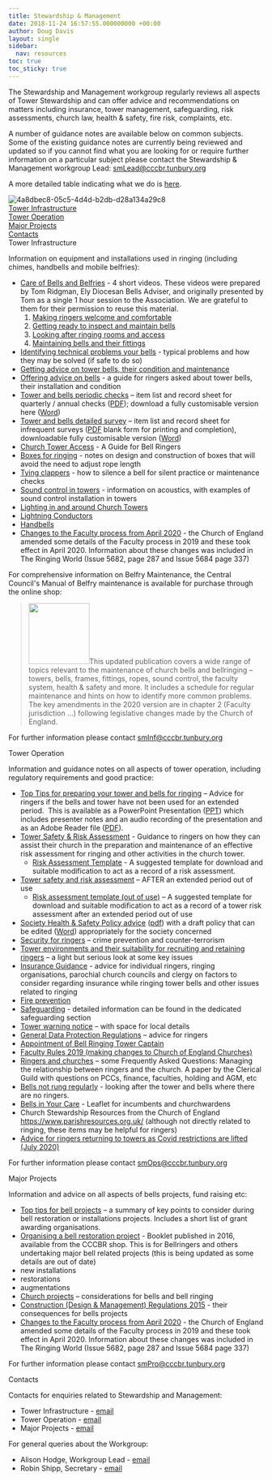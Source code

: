 ```yaml
---
title: Stewardship & Management
date: 2018-11-24 16:57:55.000000000 +00:00
author: Doug Davis
layout: single
sidebar:
  nav: resources
toc: true
toc_sticky: true
---
```

The Stewardship and Management workgroup regularly reviews all aspects of Tower Stewardship and can offer advice and recommendations on matters including insurance, tower management, safeguarding, risk assessments, church law, health & safety, fire risk, complaints, etc.

A number of guidance notes are available below on common subjects. Some of the existing guidance notes are currently being reviewed and updated so if you cannot find what you are looking for or require further information on a particular subject please contact the Stewardship & Management workgroup Lead: smLead@cccbr.tunbury.org

A more detailed table indicating what we do is [here](/about/workgroups/stewardship-and-management/).

![4a8dbec8-05c5-4d4d-b2db-d28a134a29c8](https://cccbr.org.uk/wp-content/uploads/elementor/thumbs/4a8dbec8-05c5-4d4d-b2db-d28a134a29c8-nzlw59oqi0uy3kkydsl42oce7nyf648baqug3ofwpo.jpg "4a8dbec8-05c5-4d4d-b2db-d28a134a29c8")  
[Tower Infrastructure]()  
[Tower Operation]()  
[Major Projects]()  
[Contacts]()  
Tower Infrastructure

Information on equipment and installations used in ringing (including chimes, handbells and mobile belfries):

  * [Care of Bells and Belfries](https://youtu.be/a9dBoQGnmOE) - 4 short videos. These videos were prepared by Tom Ridgman, Ely Diocesan Bells Adviser, and originally presented by Tom as a single 1 hour session to the Association. We are grateful to them for their permission to reuse this material. 
      1. [Making ringers welcome and comfortable](https://youtu.be/a9dBoQGnmOE)
      2. [Getting ready to inspect and maintain bells](https://youtu.be/JK100rBzVE0)
      3. [Looking after ringing rooms and access](https://youtu.be/O4R-yfxXvPc)
      4. [Maintaining bells and their fittings](https://youtu.be/99jHnLDcic8)
  * [Identifying technical problems your bells](https://cccbr.org.uk/wp-content/uploads/2021/01/SM_CommonProblems_2021_v3.pdf) - typical problems and how they may be solved (if safe to do so)
  * [Getting advice on tower bells, their condition and maintenance](https://cccbr.org.uk/wp-content/uploads/2020/11/SM_Bell-Advisers-ver_1.pdf)
  * [Offering advice on bells](https://cccbr.org.uk/wp-content/uploads/2021/01/SM_Offering-Advice_2021_Ver_1.pdf) - a guide for ringers asked about tower bells, their installation and condition
  * [Tower and bells periodic checks](https://cccbr.org.uk/wp-content/uploads/2021/01/Record-sheet-quarterly-and-annual-checks-Jan-2021-V1.pdf) – item list and record sheet for quarterly / annual checks ([PDF](https://cccbr.org.uk/wp-content/uploads/2021/01/Record-sheet-quarterly-and-annual-checks-Jan-2021-V1.pdf)); download a fully customisable version here ([Word](https://cccbr.org.uk/wp-content/uploads/2021/01/Record-sheet-quarterly-and-annual-checks-Jan-2021-V1.docx))
  * [Tower and bells detailed survey](https://cccbr.org.uk/wp-content/uploads/2021/01/Tower-survey-v1-26-Jan-2021.pdf) – item list and record sheet for infrequent surveys ([PDF](https://cccbr.org.uk/wp-content/uploads/2021/01/Tower-survey-v1-26-Jan-2021.pdf) blank form for printing and completion), downloadable fully customisable version ([Word](https://cccbr.org.uk/wp-content/uploads/2021/01/Tower-survey-v1-26-Jan-2021.docx))
  * [Church Tower Access](https://cccbr.org.uk/wp-content/uploads/2019/12/SM_TowerAccess_2019_Ver_2.pdf) - A Guide for Bell Ringers
  * [Boxes for ringing](https://cccbr.org.uk/wp-content/uploads/2020/12/SM_Ringing_Boxes_2020_Ver_1.pdf) - notes on design and construction of boxes that will avoid the need to adjust rope length
  * [Tying clappers](https://cccbr.org.uk/wp-content/uploads/2021/03/SM_TyingBells_2021_Ver_1.pdf) - how to silence a bell for silent practice or maintenance checks
  * [Sound control in towers](https://cccbr.org.uk/wp-content/uploads/2021/01/Mike-Banks-noise.pdf) - information on acoustics, with examples of sound control installation in towers
  * <a href="https://cccbr.org.uk/wp-content/uploads/2020/02/SM_Lighting_2019_Ver_3.pdf" target="_blank" rel="noopener">Lighting in and around Church Towers</a>
  * <a href="https://cccbr.org.uk/wp-content/uploads/2020/03/SM_LightningConductors_2020_Ver_1.pdf" target="_blank" rel="noopener">Lightning Conductors</a>
  * [Handbells](https://cccbr.org.uk/wp-content/uploads/2020/11/SM_Handbells_2020_Ver_1.pdf)
  * [Changes to the Faculty process from April 2020](https://cccbr.org.uk/wp-content/uploads/2020/08/SM_Faculty_Changes_2020_Ver_1.pdf) - the Church of England amended some details of the Faculty process in 2019 and these took effect in April 2020. Information about these changes was included in The Ringing World (Issue 5682, page 287 and Issue 5684 page 337)

For comprehensive information on Belfry Maintenance, the Central Council&apos;s Manual of Belfry maintenance is available for purchase through the online shop:

> [<img src="https://cccbr.org.uk/wp-content/uploads/2017/08/manualofbelfrymaint-225x300.jpg" alt="" width="120" />](../../product/manual-of-belfry-maintenance/)This updated publication covers a wide range of topics relevant to the maintenance of church bells and bellringing – towers, bells, frames, fittings, ropes, sound control, the faculty system, health & safety and more. It includes a schedule for regular maintenance and hints on how to identify more common problems. The key amendments in the 2020 version are in chapter 2 (Faculty jurisdiction …) following legislative changes made by the Church of England.

For further information please contact <u><a href="mailto:smInf@cccbr.tunbury.org">smInf@cccbr.tunbury.org</a></u>

Tower Operation

Information and guidance notes on all aspects of tower operation, including regulatory requirements and good practice:

  * [Top Tips for preparing your tower and bells for ringing](https://cccbr.org.uk/wp-content/uploads/2021/04/Top-Ten-Tips-for-preparing-your-tower-and-bells-for-ringing-Feb-2021-with-voice-1.pptx) – Advice for ringers if the bells and tower have not been used for an extended period. &nbsp;This is available as a PowerPoint Presentation ([PPT](https://cccbr.org.uk/wp-content/uploads/2021/04/Top-Ten-Tips-for-preparing-your-tower-and-bells-for-ringing-Feb-2021-with-voice-1.pptx)) which includes presenter notes and an audio recording of the presentation and as an Adobe Reader file ([PDF](https://cccbr.org.uk/wp-content/uploads/2021/04/Top-10-bell-project-hints-v2.pdf)).
  * [Tower Safety & Risk Assessment](https://cccbr.org.uk/wp-content/uploads/2020/11/SM_Risk-Assessment_2020_Ver_1.pdf) - Guidance to ringers on how they can assist their church in the preparation and maintenance of an effective risk assessment for ringing and other activities in the church tower. 
      * [Risk Assessment Template](https://cccbr.org.uk/wp-content/uploads/2020/11/Risk-Assessment-for-Tower-and-Bell-Ringing-at.docx) - A suggested template for download and suitable modification to act as a record of a risk assessment.
  * [Tower safety and risk assessment](https://cccbr.org.uk/wp-content/uploads/2020/12/SM_Risk-Assessment_Non-Use_2020_Ver_1.pdf) – AFTER an extended period out of use 
      * [Risk assessment template (out of use)](https://cccbr.org.uk/wp-content/uploads/2020/12/SM_Risk-Assessment_Non-Use_Form_2020_Ver_1.docx) – A suggested template for download and suitable modification to act as a record of a tower risk assessment after an extended period out of use
  * [Society Health & Safety Policy advice](https://cccbr.org.uk/wp-content/uploads/2021/03/SM_HS_Policies_2021_Ver_1.pdf)&nbsp;([pdf](https://cccbr.org.uk/wp-content/uploads/2021/03/SM_HS_Policies_2021_Ver_1.pdf)) with a draft policy that can be edited ([Word](https://cccbr.org.uk/wp-content/uploads/2021/03/SM_Society_HS_Policy_Ver_1.docx)) appropriately for the society concerned
  * [Security for ringers](https://cccbr.org.uk/wp-content/uploads/2020/12/SM_Security_2020_Ver_1.pdf) – crime prevention and counter-terrorism
  * [Tower environments and their suitability for recruiting and retaining ringers](https://cccbr.org.uk/wp-content/uploads/2021/01/Tower-environment-web-version.pdf) – a light but serious look at some key issues
  * [Insurance Guidance](https://cccbr.org.uk/wp-content/uploads/2021/01/Insurance-v3.pdf)&nbsp;- advice for individual ringers, ringing organisations, parochial church councils and clergy on factors to consider regarding insurance while ringing tower bells and other issues related to ringing
  * [Fire prevention](https://cccbr.org.uk/wp-content/uploads/2020/07/SM_FireRiskAssessment_2020_Ver_1.pdf)
  * <a href="/safeguarding" target="_blank" rel="noopener">Safeguarding</a>&nbsp;- detailed information can be found in the dedicated safeguarding section
  * <a href="https://cccbr.org.uk/wp-content/uploads/2020/02/SM_Danger_Notice_v3_Customisable.pdf" target="_blank" rel="noopener">Tower warning notice</a> – with space for local details
  * <a href="https://cccbr.org.uk/wp-content/uploads/2020/02/GDPR-Chris-Mew.pdf" target="_blank" rel="noopener">General Data Protection Regulations</a> – advice for ringers
  * <a href="https://cccbr.org.uk/wp-content/uploads/2020/04/SM_Appt_of_TowerCaptain_2020_Ver_1.pdf" target="_blank" rel="noopener">Appointment of Bell Ringing Tower Captain</a>
  * [Faculty Rules 2019 (making changes to Church of England Churches)](https://cccbr.org.uk/wp-content/uploads/2020/04/SM_Faculty_Changes_2020_Ver_1.pdf)
  * [Ringers and churches](https://cccbr.org.uk/wp-content/uploads/2021/05/2021_05_08_GCR_FAQstoCCCBR.pdf)&nbsp;– some Frequently Asked Questions:&nbsp;Managing the relationship between ringers and the church. A paper by the Clerical Guild with questions on PCCs, finance, faculties, holding and AGM, etc
  * [Bells not rung regularly](https://cccbr.org.uk/wp-content/uploads/2020/12/Bells-not-rung-regularly.pdf) - looking after the tower and bells where there are no ringers.
  * [Bells in Your Care](https://cccbr.org.uk/wp-content/uploads/2016/05/Bells-in-Your-Care.pdf) - Leaflet for incumbents and churchwardens
  * Church Stewardship Resources from the Church of England <https://www.parishresources.org.uk/> (although not directly related to ringing, these items may be helpful for ringers)
  * [Advice for ringers returning to towers as Covid restrictions are lifted (July 2020)](https://cccbr.org.uk/wp-content/uploads/2021/05/1-CCCBR-SMWG-Ringing-risk-assessment-post-Covid-23-May-2021.pdf)

For further information please contact&nbsp;<u><a href="mailto:smOps@cccbr.tunbury.org">smOps@cccbr.tunbury.org</a></u>

Major Projects

Information and advice on all aspects of bells projects, fund raising etc:

  * [Top tips for bell projects](https://cccbr.org.uk/wp-content/uploads/2020/09/Top-10-bell-project-hints.pdf) – a summary of key points to consider during bell restoration or installations projects. Includes a short list of grant awarding organisations.
  * [Organising a bell restoration project](/product/organising-a-bell-restoration-project/) - Booklet published in 2016, available from the CCCBR shop. This is for Bellringers and others undertaking major bell related projects (this is being updated as some details are out of date)
  * new installations
  * restorations
  * augmentations
  * [Church projects](https://cccbr.org.uk/wp-content/uploads/2020/04/SM_ChurchProjects_2020_Ver_1.pdf) – considerations for bells and bell ringing
  * [Construction (Design & Management) Regulations 2015](https://cccbr.org.uk/wp-content/uploads/2020/07/SM_CDM_Regulations_2020_Ver_1.pdf) - their consequences for bells projects
  * [Changes to the Faculty process from April 2020](https://cccbr.org.uk/wp-content/uploads/2020/08/SM_Faculty_Changes_2020_Ver_1.pdf) - the Church of England amended some details of the Faculty process in 2019 and these took effect in April 2020. Information about these changes was included in The Ringing World (Issue 5682, page 287 and Issue 5684 page 337)

For further information please contact <smPro@cccbr.tunbury.org>

Contacts

Contacts for enquiries related to Stewardship and Management:

  * Tower Infrastructure - [email](mailto:smInf@cccbr.tunbury.org)
  * Tower Operation - [email](mailto:smOps@cccbr.tunbury.org)
  * Major Projects - [email](mailto:smPro@cccbr.tunbury.org)

For general queries about the Workgroup:

  * Alison Hodge, Workgroup Lead - [email](mailto:smLead@cccbr.tunbury.org)
  * Robin Shipp, Secretary - [email](mailto:smSec@cccbr.tunbury.org)
